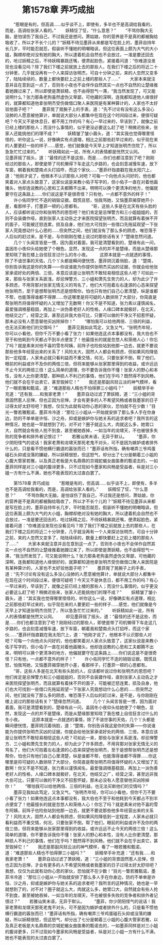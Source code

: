 # 　　第1578章 弄巧成拙
　　“惹眼是有的，但高调……似乎谈不上，即使有，多半也不是高调给我看的，而是，高调给张家人看的。”
　　妖精怔了怔，“什么意思？”
　　“不骂你胸大无脑，是怕误伤了我自己，不过我还是想问，萧姑娘，你的营养是不是真的都被胸给吸收了，所以才不长个儿的？”妖精不待见墨菲从来都是写在脸上的，墨菲自持年长几岁，平时能忍就忍，假装听不懂她的明嘲暗讽，但这位表面上颇为大气的大小姐，胸襟却绝对没有她的胸大，所以逮着机会自然也不会放过，一准是要还回去的，呛过妖精之后，不待妖精暴跳还嘴，便肃起脸色，紧接着问道：“你难道没发现也没看见吗？除了我们下楼之前就放上去的那些人，在我们下楼之后的将近二十分钟里，几乎就没再有一个人来探访张明杰，可自十分钟之前，来的人忽然又变多了，陆陆续续的，数量上都快要赶上之前上楼的那些人了……”
　　大家本来就注意并且在意到这一点了，否则冬小夜也不会佯作自然其实一点也不自然的让楚缘推着她蹭过来了，所以即使是萧妖精，也不由得怒气一滞，“我当然发现了，可又能说明什么？张力那条老狗虽然虚伪又卑鄙，可他藏的深啊，连我都知道他人缘很好的，就算都知道他拿张明杰受伤做借口聚人来医院是有某种算计的，人家也不太好驳他面子吧？”
　　墨菲晃了晃腕子上的手表，道：“先不讨论有没有这么多没心没肺的人愿意被他算计，单就说大部分人都集中在现在这个时间段过来，便很可疑吧？今天又不是休息日，都不用工作的吗？有心一早过来的，早该到了，就像之前已经上楼的那些人；而没什么事情的，似乎更没必要这么赶了吧？稍微迟些来，张家人还能挑他们的理不成？”
　　妖精皱了皱小眉头，道：“其实我也觉得哪里怪怪的，听你这么一说，好像确实有点道理，相比之前那些赶早过来的，似乎现在来的人要更赶一些的样子……感觉，他们就像是今天早上才知道张明杰住院了，所以急急忙忙过来的。”
　　听妖精如此一说，所有人的表情都是恍然又认同。
　　却见墨菲摇了摇头，道：“最怪的还不是这些，而是……你们也都注意到了吧？刚刚经过的那些人，即使是带了司机懒得下车走这几步路的，也会刻意减慢车速，放下车窗，朝着我和楚南点头打招呼，而这个家伙……”墨菲纤指直戳在我太阳穴上，道：“他刚才说了，他根本不认识那些人对吧？可每一个向他点头问好的，他也都笑着对人家点头致意了，这家伙说是来教小佑子写字的，但小佑子一直在对着他画猪头，他却连说教的心思和工夫都腾不出来，明明可以换个更清净的地方，他偏就要守在这条路上……你们说这是不是很奇怪？只有他，一点都不意外的样子！”
　　许小佑同学忙不迭的销毁证据，既慌且怒，怕我骂她，又恼墨菲揭穿她开小差，看那样子，打墨菲一顿的心思都有。
　　“哥，这些人多是在北天有些头脸的人，应该都听说过你和张明杰的恩怨吧？他们肯定是忌惮警方和三小姐姐姐的，否则不会装聋作哑，直到张家人主动告之才来医院探望张明杰，而且就算有着抹不开的面子，可能被迁怒连累，损及自身，他们也大可找到一些借口先拖延观望一下张家人究竟想动什么心思的……但突然之间，他们就没有了那么多的顾虑，唯恐落于人后似的赶过来，是不是，与你刚刚在楼上说过的那些话有关？”楚缘忽然问道。
　　几个丫头闻言皆是一愣，因为面对着面，我可是清楚看到的，楚缘有此一问，盖因冬小夜仰头给她使了个眼色，显然，发现这一点的并不是楚缘，而是从楚缘那里知晓了我在楼上自信狂言过什么的冬小夜。
　　这原本就是一点就透的事情，除了不谙世事的天佑，几个丫头都是瞬间便恍悟，墨菲阴沉着俏脸，道：“楚南，你别告诉我这是你的失算——你说谁能为你提供张明杰买凶的证据，你就会给他张家承诺好处的两倍、三倍，本意应该是让张明杰不敢轻易相信这些人吧？可如此一来，那些与张家关系匪浅，却忌惮警方、三小姐和萧先生势力的人，却为此少了许多顾虑，不用背那对张家无情无义的骂名了，他们大可抱着左右逢源的心态来探望他张明杰，至于是想帮张明杰还是想帮你，怕也只有他们自己心里清楚，纵是谁都不帮，也能落得谁都不得罪……你这哪里是将可疑的人数排除了大部分，你简直是帮张明杰将值得怀疑的人又增加了无数啊！你又不是不知道，张力素以谨慎闻名，最爱强调根基稳固，再加上一派伪善老好人的性格，人缘口碑本就极好，在北天，他结交之广，经营之深，甚至远非我大伯可比，只要可以做的干净又不招惹怀疑，那未必没有人愿意替他买凶除掉你！”
　　“哪怕我可以给他两倍、三倍的利益，也无法买断他们的交情吗？”
　　墨菲见我如此笃定，又急又气，“张明杰年轻，你可以小看他，但你千万不要小看了张力！如果他连这点本事都没有，我大伯也不至于和他耗到今天都占不到半点便宜了！他最擅长的就是忽悠人和笼络人心！你忘了吗？就是素来对他不喜的雪冬阿姨，前阵子也险些站到他那一边去，就更不要说那些他多年经营出来的关系了！风险太大，固然人人都会有顾虑，但如果风险降低到一定程度，人家未必就只看利益而不重交情，何况，只要张家不倒，帮了他们，眼前的利益或许不及你的两倍三倍，但将来能够从张家那里得到的收益，或许远远不止今天的两倍三倍！这么简单的道理，你不要告诉我你不懂！张家人的野心和本性，没有人比你更清楚，那种损人不利己的事情，他们在乎吗？既然得不到风畅，他们就不会在乎出卖它，甚至毁掉它！”
　　我还是那副风轻云淡的神气模样，看了一眼若雅和甄诺，道：“难道那些人精也不怕得罪三小姐吗？”
　　妖精举手补充道：“还有我……和我家老萧！”
　　墨菲自动过滤了萧妖精，道：“三小姐的背景固然惹人忌惮，但也正因为忌惮，才会有更多的人不希望风畅或者我墨家的日子过得太好太舒坦吧？我想，仅仅为此就有动你心思的家伙，恐怕就不在少数！”目光一瞥若雅甄诺，墨菲冷冷道：“那位三小姐从一开始就安排了那么多人手在你身边，防的不单单是许恒、沙之舟，抑或是嫉妒你与她关系的追求者吧？我所言的这种情况，她也是一早就想到了的，对不对？圈子就这么大，肉就这么多，她胃口大，自然就会有些人抢不到食，甚至被她吞掉，一如当年的龙啸天，不也被很多失败的竞争者和排外者记恨过？”
　　若雅讪笑未语，无异于默认。
　　“墨菲，你少阴阳怪气的说话！我家老萧和龙啸天那死老鬼不对头，可不是因为嫉妒或者排外什么的，只是看不惯他横行霸道的嚣张而已！”墨菲话有所指，确有嘲弄三爷鸡蛋碰石头抑或没落的嫌疑，所以妖精很怒，但这怒气，却分出了七分是朝着三小姐的心腹大管家若雅，以及真正老板是大名鼎鼎的京城蛇蝎女曲笛奏的甄诺去的，一如墨菲同样是对三小姐的腹诽更多，只不过现如今墨家和风畅是受益者，纵是对三小姐一方有什么不满，她也不能表现的太过直白罢了。

　　第1578章 弄巧成拙
　　“惹眼是有的，但高调……似乎谈不上，即使有，多半也不是高调给我看的，而是，高调给张家人看的。”
　　妖精怔了怔，“什么意思？”
　　“不骂你胸大无脑，是怕误伤了我自己，不过我还是想问，萧姑娘，你的营养是不是真的都被胸给吸收了，所以才不长个儿的？”妖精不待见墨菲从来都是写在脸上的，墨菲自持年长几岁，平时能忍就忍，假装听不懂她的明嘲暗讽，但这位表面上颇为大气的大小姐，胸襟却绝对没有她的胸大，所以逮着机会自然也不会放过，一准是要还回去的，呛过妖精之后，不待妖精暴跳还嘴，便肃起脸色，紧接着问道：“你难道没发现也没看见吗？除了我们下楼之前就放上去的那些人，在我们下楼之后的将近二十分钟里，几乎就没再有一个人来探访张明杰，可自十分钟之前，来的人忽然又变多了，陆陆续续的，数量上都快要赶上之前上楼的那些人了……”
　　大家本来就注意并且在意到这一点了，否则冬小夜也不会佯作自然其实一点也不自然的让楚缘推着她蹭过来了，所以即使是萧妖精，也不由得怒气一滞，“我当然发现了，可又能说明什么？张力那条老狗虽然虚伪又卑鄙，可他藏的深啊，连我都知道他人缘很好的，就算都知道他拿张明杰受伤做借口聚人来医院是有某种算计的，人家也不太好驳他面子吧？”
　　墨菲晃了晃腕子上的手表，道：“先不讨论有没有这么多没心没肺的人愿意被他算计，单就说大部分人都集中在现在这个时间段过来，便很可疑吧？今天又不是休息日，都不用工作的吗？有心一早过来的，早该到了，就像之前已经上楼的那些人；而没什么事情的，似乎更没必要这么赶了吧？稍微迟些来，张家人还能挑他们的理不成？”
　　妖精皱了皱小眉头，道：“其实我也觉得哪里怪怪的，听你这么一说，好像确实有点道理，相比之前那些赶早过来的，似乎现在来的人要更赶一些的样子……感觉，他们就像是今天早上才知道张明杰住院了，所以急急忙忙过来的。”
　　听妖精如此一说，所有人的表情都是恍然又认同。
　　却见墨菲摇了摇头，道：“最怪的还不是这些，而是……你们也都注意到了吧？刚刚经过的那些人，即使是带了司机懒得下车走这几步路的，也会刻意减慢车速，放下车窗，朝着我和楚南点头打招呼，而这个家伙……”墨菲纤指直戳在我太阳穴上，道：“他刚才说了，他根本不认识那些人对吧？可每一个向他点头问好的，他也都笑着对人家点头致意了，这家伙说是来教小佑子写字的，但小佑子一直在对着他画猪头，他却连说教的心思和工夫都腾不出来，明明可以换个更清净的地方，他偏就要守在这条路上……你们说这是不是很奇怪？只有他，一点都不意外的样子！”
　　许小佑同学忙不迭的销毁证据，既慌且怒，怕我骂她，又恼墨菲揭穿她开小差，看那样子，打墨菲一顿的心思都有。
　　“哥，这些人多是在北天有些头脸的人，应该都听说过你和张明杰的恩怨吧？他们肯定是忌惮警方和三小姐姐姐的，否则不会装聋作哑，直到张家人主动告之才来医院探望张明杰，而且就算有着抹不开的面子，可能被迁怒连累，损及自身，他们也大可找到一些借口先拖延观望一下张家人究竟想动什么心思的……但突然之间，他们就没有了那么多的顾虑，唯恐落于人后似的赶过来，是不是，与你刚刚在楼上说过的那些话有关？”楚缘忽然问道。
　　几个丫头闻言皆是一愣，因为面对着面，我可是清楚看到的，楚缘有此一问，盖因冬小夜仰头给她使了个眼色，显然，发现这一点的并不是楚缘，而是从楚缘那里知晓了我在楼上自信狂言过什么的冬小夜。
　　这原本就是一点就透的事情，除了不谙世事的天佑，几个丫头都是瞬间便恍悟，墨菲阴沉着俏脸，道：“楚南，你别告诉我这是你的失算——你说谁能为你提供张明杰买凶的证据，你就会给他张家承诺好处的两倍、三倍，本意应该是让张明杰不敢轻易相信这些人吧？可如此一来，那些与张家关系匪浅，却忌惮警方、三小姐和萧先生势力的人，却为此少了许多顾虑，不用背那对张家无情无义的骂名了，他们大可抱着左右逢源的心态来探望他张明杰，至于是想帮张明杰还是想帮你，怕也只有他们自己心里清楚，纵是谁都不帮，也能落得谁都不得罪……你这哪里是将可疑的人数排除了大部分，你简直是帮张明杰将值得怀疑的人又增加了无数啊！你又不是不知道，张力素以谨慎闻名，最爱强调根基稳固，再加上一派伪善老好人的性格，人缘口碑本就极好，在北天，他结交之广，经营之深，甚至远非我大伯可比，只要可以做的干净又不招惹怀疑，那未必没有人愿意替他买凶除掉你！”
　　“哪怕我可以给他两倍、三倍的利益，也无法买断他们的交情吗？”
　　墨菲见我如此笃定，又急又气，“张明杰年轻，你可以小看他，但你千万不要小看了张力！如果他连这点本事都没有，我大伯也不至于和他耗到今天都占不到半点便宜了！他最擅长的就是忽悠人和笼络人心！你忘了吗？就是素来对他不喜的雪冬阿姨，前阵子也险些站到他那一边去，就更不要说那些他多年经营出来的关系了！风险太大，固然人人都会有顾虑，但如果风险降低到一定程度，人家未必就只看利益而不重交情，何况，只要张家不倒，帮了他们，眼前的利益或许不及你的两倍三倍，但将来能够从张家那里得到的收益，或许远远不止今天的两倍三倍！这么简单的道理，你不要告诉我你不懂！张家人的野心和本性，没有人比你更清楚，那种损人不利己的事情，他们在乎吗？既然得不到风畅，他们就不会在乎出卖它，甚至毁掉它！”
　　我还是那副风轻云淡的神气模样，看了一眼若雅和甄诺，道：“难道那些人精也不怕得罪三小姐吗？”
　　妖精举手补充道：“还有我……和我家老萧！”
　　墨菲自动过滤了萧妖精，道：“三小姐的背景固然惹人忌惮，但也正因为忌惮，才会有更多的人不希望风畅或者我墨家的日子过得太好太舒坦吧？我想，仅仅为此就有动你心思的家伙，恐怕就不在少数！”目光一瞥若雅甄诺，墨菲冷冷道：“那位三小姐从一开始就安排了那么多人手在你身边，防的不单单是许恒、沙之舟，抑或是嫉妒你与她关系的追求者吧？我所言的这种情况，她也是一早就想到了的，对不对？圈子就这么大，肉就这么多，她胃口大，自然就会有些人抢不到食，甚至被她吞掉，一如当年的龙啸天，不也被很多失败的竞争者和排外者记恨过？”
　　若雅讪笑未语，无异于默认。
　　“墨菲，你少阴阳怪气的说话！我家老萧和龙啸天那死老鬼不对头，可不是因为嫉妒或者排外什么的，只是看不惯他横行霸道的嚣张而已！”墨菲话有所指，确有嘲弄三爷鸡蛋碰石头抑或没落的嫌疑，所以妖精很怒，但这怒气，却分出了七分是朝着三小姐的心腹大管家若雅，以及真正老板是大名鼎鼎的京城蛇蝎女曲笛奏的甄诺去的，一如墨菲同样是对三小姐的腹诽更多，只不过现如今墨家和风畅是受益者，纵是对三小姐一方有什么不满，她也不能表现的太过直白罢了。
